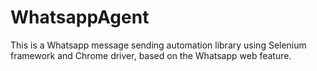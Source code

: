 # WhatsappAgent
This is a Whatsapp message sending automation library using Selenium framework and Chrome driver, based on the Whatsapp web feature.
